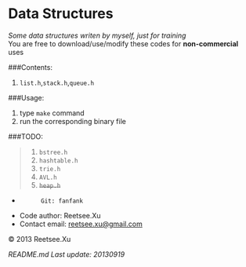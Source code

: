 Data Structures
===============          

*Some data structures writen by myself, just for training*  
You are free to download/use/modify these codes for __non-commercial__ uses

###Contents:  
1. `list.h`,`stack.h`,`queue.h`   

###Usage:  
1. type `make` command
2. run the corresponding binary file  

###TODO:
> 1. `bstree.h`
> 2. `hashtable.h`
> 3. `trie.h`  
> 4. `AVL.h`  
> 5. ~~`heap.h`~~   


+           Git: fanfank
+   Code author: Reetsee.Xu
+ Contact email: reetsee.xu@gmail.com  

<div class = "footer">
    &copy; 2013 Reetsee.Xu
</div>

*README.md Last update: 20130919*
